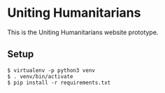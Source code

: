 Uniting Humanitarians
=====================

This is the Uniting Humanitarians website prototype.

Setup
-----

    $ virtualenv -p python3 venv
    $ . venv/bin/activate
    $ pip install -r requirements.txt
